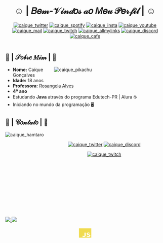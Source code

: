 <h1 align="center">☺ | 𝐵𝑒𝓂-𝒱𝒾𝓃𝒹𝑜𝓈 𝒶𝑜 𝑀𝑒𝓊 𝒫𝑒𝓇𝒻𝒾𝓁 | ☺</h1>

<div align="center">
   <a href="https://twitter.com/__Caiqueh"/><img center height="32" alt="caique_twitter" src="https://i.imgur.com/SbK6T77.png"/></a>
   <a href="https://open.spotify.com/user/8lxr32ss4efeuflvo4kmjcq6y?si=c84e6ac74eaf4832"/><img center height="32" alt="caique_spotify" src="https://i.imgur.com/LpfADDu.png"/></a>
   <a href="https://www.instagram.com/_caiqueh/"/><img center height="32" alt="caique_insta" src="https://i.imgur.com/3e9qZ0O.png"/></a>
   <a href="https://www.youtube.com/channel/UCJHeEvo1o6qn3oeaRTCEJkw"/><img center height="32" alt="caique_youtube" src="https://i.imgur.com/kjkM0Pc.png"/></a>
   <a href="mailto:caiquetg@gmail.com"/><img center height="32" alt="caique_mail" src="https://i.imgur.com/HYiEKRY.png"/></a>
   <a href="https://www.twitch.tv/ocaiqueh"/><img center height="32" alt="caique_twitch" src="https://i.imgur.com/hTItFKI.png"/></a>
   <a href="https://allmylinks.com/caiqueh?ref=100tj"/><img center height="32" alt="caique_allmylinks" src="https://i.imgur.com/BrmcvvP.png"/></a>
   <a href="https://discordhub.com/profile/692893042054660106"/><img center height="32" alt="caique_discord" src="https://i.imgur.com/XeQr6dX.png"/></a>
  <br>
   <a href="https://github.com/caahhh"><img alt="caique_cafe" src="https://tenor.com/view/rin-shima-yuru-camp-anime-sips-tea-cold-gif-12003918.gif"></a>
</div>
<br>
<h2>🐼 | 𝒮𝑜𝒷𝓇𝑒 𝑀𝒾𝓂 | 🐼</h2>     
<a href="https://github.com/caahhh"><img width="350" alt="caique_pikachu" src="https://media.giphy.com/media/AFdcYElkoNAUE/giphy.gif" align="right"></a>
<ul>
  <li><b>Nome:</b> Caíque Gonçalves</li>
  <li><b>Idade:</b> 18 anos</li>
  <li><b>Professora:</b> <a href="https://github.com/rosangelalves">Rosangela Alves</a></li>
  <li><b>4º ano</b></li>
  <li>Estudando <b>Java</b> através do programa Edutech-PR | Alura ☕</li>
  <li>Iniciando no mundo da programação 🖥
</ul>


<h2>           📝 | 𝒞𝑜𝓃𝓉𝒶𝓉𝑜 | 📝</h2>
<!--<img alt="caique_char"src="https://cdn.discordapp.com/attachments/692893935097610300/874978091162820619/ezgif.com-gif-maker_1.gif" align="right" height="215"> -->
<a href="https://github.com/caahhh"><img alt="caique_hamtaro" src="https://media.giphy.com/media/ZtB2l3jHiJsFa/giphy.gif" align="left" height="215"></a>
<br>
<p align="center"><a href="https://twitter.com/__Caiqueh" target="_blank"><img alt="caique_twitter" src="https://img.shields.io/badge/__Caiqueh%20-%231DA1F2.svg?&style=for-the-badge&logo=Twitter&logoColor=white"/></a> <a href="https://discordhub.com/profile/692893042054660106" target="_blank"><img alt="caique_discord" src="https://img.shields.io/badge/Discord%20-%237289DA.svg?&style=for-the-badge&logo=discord&logoColor=white"/></a></p>
<p align="center"><a href="https://twitch.tv/ocaiqueh" target="_blank"><img alt="caique_twitch" src="https://img.shields.io/badge/ocaiqueh%20-%239146FF.svg?&style=for-the-badge&logo=Twitch&logoColor=white"/></a></p><br><br><br><br><br><h1></h1>

  <div style="display: inline" align="center"><br/><br/><br>
  <a href="https://allmylinks.com/caiqueh?ref=100tj">
  <img height="150" src="https://github-readme-stats.vercel.app/api?username=caahhh&show_icons=true&include_all_commits=true&count_private=true&locale=pt-br&title_color=75D4F2&text_color=fffaf0&icon_color=75D4F2&bg_color=97dec7,82bbd4,8293d4,9e82d4,c682d4"/>
  <img height="150" src="https://github-readme-stats.vercel.app/api/top-langs/?username=caahhh&layout=compact&langs_count=7$&title_color=75D4F2&text_color=fffaf0&icon_color=75D4F2&bg_color=97dec7,82bbd4,8293d4,9e82d4,c682d4&locale=pt-br"/>
</div>
<div align="center">
  <div><br>
  <a href="https://github.com/caahhh"><img align="center" alt="caique_JavaS" height="30" width="40" src="https://raw.githubusercontent.com/devicons/devicon/master/icons/javascript/javascript-plain.svg">  
</div>

